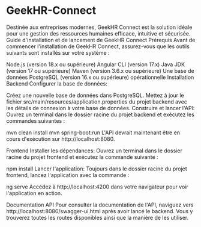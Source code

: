 # GeekHR-Connect
Destinée aux entreprises modernes, GeekHR Connect est la solution idéale pour une gestion des ressources humaines efficace, intuitive et sécurisée.
Guide d'installation et de lancement de GeekHR Connect
Prérequis
Avant de commencer l'installation de GeekHR Connect, assurez-vous que les outils suivants sont installés sur votre système :

Node.js (version 18.x ou supérieure)
Angular CLI (version 17.x)
Java JDK (version 17 ou supérieure)
Maven (version 3.6.x ou supérieure)
Une base de données PostgreSQL (version 16.x ou supérieure) opérationnelle
Installation
Backend
Configurer la base de données:

Créez une nouvelle base de données dans PostgreSQL.
Mettez à jour le fichier src/main/resources/application.properties du projet backend avec les détails de connexion à votre base de données.
Construire et lancer l'API: Ouvrez un terminal dans le dossier racine du projet backend et exécutez les commandes suivantes :

mvn clean install
mvn spring-boot:run
L'API devrait maintenant être en cours d'exécution sur http://localhost:8080.

Frontend
Installer les dépendances: Ouvrez un terminal dans le dossier racine du projet frontend et exécutez la commande suivante :

npm install
Lancer l'application: Toujours dans le dossier racine du projet frontend, lancez l'application avec la commande :

ng serve
Accédez à http://localhost:4200 dans votre navigateur pour voir l'application en action.

Documentation API
Pour consulter la documentation de l'API, naviguez vers http://localhost:8080/swagger-ui.html après avoir lancé le backend. Vous y trouverez toutes les routes disponibles ainsi que la manière de les utiliser.
